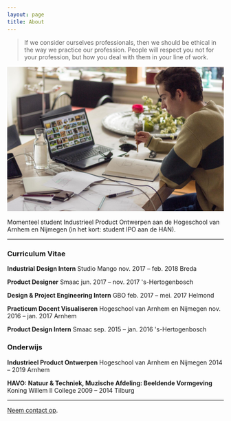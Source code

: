 ```yaml
---
layout: page
title: About
---
```


> If we consider ourselves professionals, then we should be ethical in the way we practice our profession. People will respect you not for your profession, but how you deal with them in your line of work.

![Hero view](/img/pfoto.jpg)

Momenteel student Industrieel Product Ontwerpen aan de Hogeschool van Arnhem en Nijmegen (in het kort: student IPO aan de HAN).

---

### Curriculum Vitae

**Industrial Design Intern**
Studio Mango
nov. 2017 – feb. 2018
Breda

**Product Designer**
Smaac
jun. 2017 – nov. 2017
's-Hertogenbosch

**Design & Project Engineering Intern**
GBO
feb. 2017 – mei. 2017
Helmond

**Practicum Docent Visualiseren**
Hogeschool van Arnhem en Nijmegen
nov. 2016 – jan. 2017
Arnhem

**Product Design Intern**
Smaac
sep. 2015 – jan. 2016
's-Hertogenbosch

### Onderwijs

**Industrieel Product Ontwerpen**
Hogeschool van Arnhem en Nijmegen
2014 – 2019
Arnhem

**HAVO: Natuur & Techniek, Muzische Afdeling: Beeldende Vormgeving**
Koning Willem II College
2009 – 2014
Tilburg

---

[Neem contact op](http://portfolio.stijn.vc/contact/).
